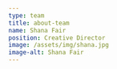 ```yaml
---
type: team
title: about-team
name: Shana Fair
position: Creative Director
image: /assets/img/shana.jpg
image-alt: Shana Fair
---
```

